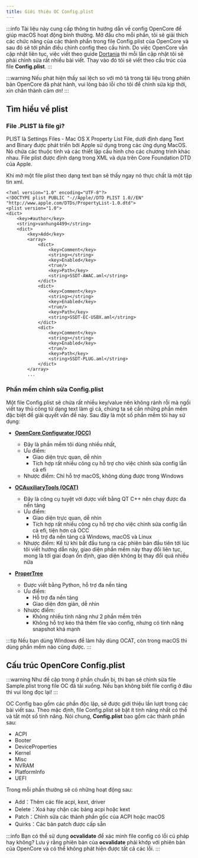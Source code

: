 ```yaml
---
title: Giới thiệu OC Config.plist
---
```


:::info
Tài liệu này cung cấp thông tin hướng dẫn về config OpenCore để giúp macOS hoạt động bình thường. Mở đầu cho mỗi phần, tôi sẽ giải thích các chức năng của các thành phần trong file Config.plist của OpenCore và sau đó sẽ tới phần điều chỉnh config theo cấu hình. Do việc OpenCore vẫn cập nhật liên tục, việc viết theo guide [Dortania](https://dortania.github.io/OpenCore-Install-Guide/) thì mỗi lần cập nhật tôi sẽ phải chỉnh sửa rất nhiều bài viết. Thay vào đó tôi sẽ viết theo cấu trúc của file **Config.plist**.
:::

:::warning
Nếu phát hiện thấy sai lệch so với mô tả trong tài liệu trong phiên bản OpenCore đã phát hành, vui lòng báo lỗi cho tôi để chỉnh sửa kịp thời, xin chân thành cảm ơn!
:::

## Tìm hiểu về **plist**

### File .PLIST là file gì?

PLIST là Settings Files - Mac OS X Property List File, dưới định dạng Text and Binary được phát triển bởi Apple sử dụng trong các ứng dụng MacOS. Nó chứa các thuộc tính và các thiết lập cấu hình cho các chương trình khác nhau. File plist được định dạng trong XML và dựa trên Core Foundation DTD của Apple.

Khi mở một file plist theo dạng text bạn sẽ thấy ngay nó thực chất là một tập tin xml.

```plist title='Config.plist'
<?xml version="1.0" encoding="UTF-8"?>
<!DOCTYPE plist PUBLIC "-//Apple//DTD PLIST 1.0//EN" "http://www.apple.com/DTDs/PropertyList-1.0.dtd">
<plist version="1.0">
<dict>
	<key>#author</key>
	<string>vanhung4499</string>
	<dict>
		<key>Add</key>
		<array>
			<dict>
				<key>Comment</key>
				<string></string>
				<key>Enabled</key>
				<true/>
				<key>Path</key>
				<string>SSDT-AWAC.aml</string>
			</dict>
			<dict>
				<key>Comment</key>
				<string></string>
				<key>Enabled</key>
				<true/>
				<key>Path</key>
				<string>SSDT-EC-USBX.aml</string>
			</dict>
			<dict>
				<key>Comment</key>
				<string></string>
				<key>Enabled</key>
				<true/>
				<key>Path</key>
				<string>SSDT-PLUG.aml</string>
			</dict>
		</array>
        ...
```

### Phần mềm chỉnh sửa Config.plist

Một file Config.plist sẽ chứa rất nhiều key/value nên không rảnh rỗi mà ngồi viết tay thủ công từ dạng text làm gì cả, chúng ta sẽ cần những phần mềm đặc biệt để giải quyết vấn đề này. Sau đây là một số phần mềm tôi hay sử dụng:

+ [**OpenCore Configurator (OCC)**](https://mackie100projects.altervista.org/opencore-configurator/)
  + Đây là phần mềm tôi dùng nhiều nhất, 
  + Ưu điểm: 
    + Giao diện trực quan, dễ nhìn
    + Tích hợp rất nhiều công cụ hỗ trợ cho việc chỉnh sửa config lẫn cả efi
  + Nhược điểm: Chỉ hỗ trợ macOS, không dùng được trong Windows

+ [**OCAuxiliaryTools (OCAT)**](https://github.com/ic005k/OCAuxiliaryTools)
  + Đây là công cụ tuyệt vời được viết bằng QT C++ nên chạy được đa nền tảng
  + Ưu điểm: 
    + Giao diện trực quan, dễ nhìn
    + Tích hợp rất nhiều công cụ hỗ trợ cho việc chỉnh sửa config lẫn cả efi, tiện hơn cả OCC
    + Hỗ trợ đa nền tảng cả Windows, macOS và Linux 
  + Nhược điểm: Kể từ khi bắt đầu tung ra các phiên bản đầu tiên tới lúc tôi viết hướng dẫn này, giao diện phần mềm này thay đổi liên tục, mong là tới giai đoạn ổn định, giao diện không bị thay đổi quá nhiều nữa
    
+ [**ProperTree**](https://github.com/corpnewt/ProperTree)
  + Được viết bằng Python, hỗ trợ đa nền tảng
  + Ưu điểm:
    + Hỗ trợ đa nền tảng
    + Giao diện đơn giản, dễ nhìn
  + Nhược điểm:
    + Không nhiều tính năng như 2 phần mềm trên
    + Không hỗ trợ kéo thả thêm file vào config, nhưng có tính năng snapshot khá mạnh

:::tip
Nếu bạn dùng Windows để làm hãy dùng OCAT, còn trong macOS thì dùng phần mềm nào cũng được.
:::

## Cấu trúc OpenCore Config.plist

:::warning
Như đề cập trong ở phần chuẩn bị, thì bạn sẽ chỉnh sửa file Sample.plist trong file OC đã tải xuống. Nếu bạn không biết file config ở đâu thì vui lòng đọc lại!
:::


OC Config bao gồm các phần độc lập, sẽ được giới thiệu lần lượt trong các bài viết sau. Theo mặc định, file Config.plist sẽ bật ít tính năng nhất có thể và tắt một số tính năng. Nói chung, **Config.plist** bao gồm các thành phần sau:

+ ACPI
+ Booter
+ DeviceProperties
+ Kernel
+ Misc
+ NVRAM
+ PlatformInfo
+ UEFI

Trong mỗi phần thường sẽ có những hoạt động sau:

+ Add：Thêm các file acpi, kext, driver
+ Delete：Xoá hay chặn các bảng acpi hoặc kext
+ Patch：Chỉnh sửa các thành phần gốc của ACPI hoặc macOS
+ Quirks：Các bản patch được cấp sẵn

:::info
Bạn có thể sử dụng **ocvalidate** để xác minh file config có lỗi cú pháp hay không? Lưu ý rằng phiên bản của **ocvalidate** phải khớp với phiên bản của OpenCore và có thể không phát hiện được tất cả các lỗi.
:::
